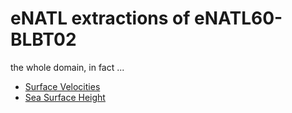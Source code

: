 # eNATL extractions of eNATL60-BLBT02

the whole domain, in fact ...

   - [Surface Velocities](../items/eNATL60-BLB002-SSU-SSV.md)
   - [Sea Surface Height](../items/eNATL60-BLB002-SSH.md)
